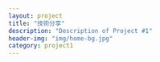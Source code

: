 ```yaml
---
layout: project
title: "技術分享"
description: "Description of Project #1"
header-img: "img/home-bg.jpg"
category: project1
---
```


